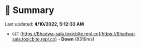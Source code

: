 # 📖 Summary
Last updated: **4/10/2022, 5:12:33 AM**

- `GET` [https://Bhadwa-sala.toxicblte.repl.co](https://Bhadwa-sala.toxicblte.repl.co) - **Down** (8319ms)
